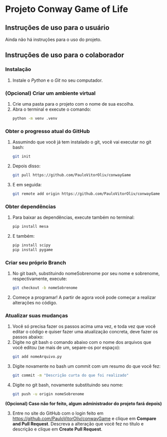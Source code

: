 # Projeto Conway Game of Life

## Instruções de uso para o usuário
Ainda não há instruções para o uso do projeto.

## Instruções de uso para o colaborador

### Instalação
1. Instale o *Python* e o *Git* no seu computador.

### (Opcional) Criar um ambiente virtual
1. Crie uma pasta para o projeto com o nome de sua escolha.
2. Abra o terminal e execute o comando:
   ```bash
   python -m venv .venv
   ```

### Obter o progresso atual do GitHub
1. Assumindo que você já tem instalado o git, você vai executar no git bash:
	```bash
	git init
	```
2. Depois disso:
	```bash
	git pull https://github.com/PauloVitorOliv/conwayGame
	```
3. E em seguida:
	```bash
	git remote add origin https://github.com/PauloVitorOliv/conwayGame
	```

### Obter dependências
1. Para baixar as dependências, execute também no terminal:
	```bash
	pip install mesa
	```
2. E também:
	```bash
	pip install scipy
	pip install pygame
	```

### Criar seu próprio Branch
1. No git bash, substituindo nomeSobrenome por seu nome e sobrenome, respectivamente, execute:
	```bash
	git checkout -b nomeSobrenome
	```
2. Começe a programar! A partir de agora você pode começar a realizar alterações no código.

### Atualizar suas mudanças
1. Você só precisa fazer os passos acima uma vez, e toda vez que você editar o código e quiser fazer uma atualização concreta, deve fazer os passos abaixo:
2. Digite no git bash o comando abaixo com o nome dos arquivos que você editou (se mais de um, separe-os por espaço):
	```bash
	git add nomeArquivo.py
	```
3. Digite novamente no bash um commit com um resumo do que você fez:
	```bash
	git commit -m "Descrição curta do que foi realizado"
	```
4. Digite no git bash, novamente substituindo seu nome:
	```bash
	git push -u origin nomeSobrenome
	```

**(Opcional) Caso não for feito, algum administrador do projeto fará depois)**

3. Entre no site do GitHub com o login feito em https://github.com/PauloVitorOliv/conwayGame e clique em **Compare and Pull Request**. Descreva a alteração que você fez no título e descrição e clique em **Create Pull Request**.
